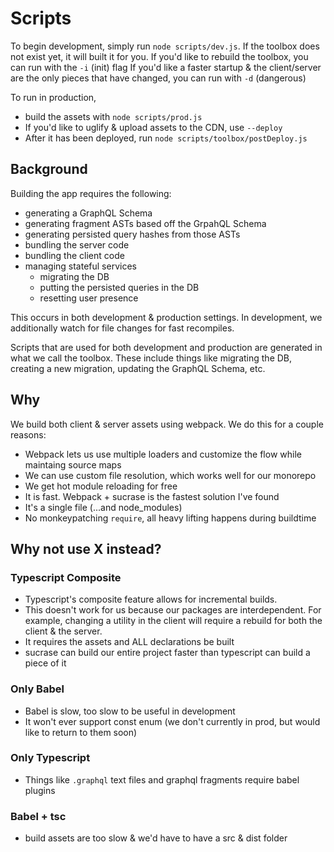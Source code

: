 # Scripts

To begin development, simply run `node scripts/dev.js`.
If the toolbox does not exist yet, it will built it for you.
If you'd like to rebuild the toolbox, you can run with the `-i` (init) flag
If you'd like a faster startup & the client/server are the only pieces that have changed, you can run with `-d` (dangerous)

To run in production,
- build the assets with `node scripts/prod.js`
- If you'd like to uglify & upload assets to the CDN, use `--deploy`
- After it has been deployed, run `node scripts/toolbox/postDeploy.js`

## Background
Building the app requires the following:
- generating a GraphQL Schema
- generating fragment ASTs based off the GrpahQL Schema
- generating persisted query hashes from those ASTs
- bundling the server code
- bundling the client code
- managing stateful services
  - migrating the DB
  - putting the persisted queries in the DB
  - resetting user presence

This occurs in both development & production settings.
In development, we additionally watch for file changes for fast recompiles.

Scripts that are used for both development and production are generated in what we call the toolbox.
These include things like migrating the DB, creating a new migration, updating the GraphQL Schema, etc.

## Why

We build both client & server assets using webpack.
We do this for a couple reasons:
- Webpack lets us use multiple loaders and customize the flow while maintaing source maps
- We can use custom file resolution, which works well for our monorepo
- We get hot module reloading for free
- It is fast. Webpack + sucrase is the fastest solution I've found
- It's a single file (...and node_modules)
- No monkeypatching `require`, all heavy lifting happens during buildtime

## Why not use X instead?

### Typescript Composite
- Typescript's composite feature allows for incremental builds.
- This doesn't work for us because our packages are interdependent. For example, changing a utility in the client will require a rebuild for both the client & the server.
- It requires the assets and ALL declarations be built
- sucrase can build our entire project faster than typescript can build a piece of it

### Only Babel
- Babel is slow, too slow to be useful in development
- It won't ever support const enum (we don't currently in prod, but would like to return to them soon)

### Only Typescript
- Things like `.graphql` text files and graphql fragments require babel plugins

### Babel + tsc
- build assets are too slow & we'd have to have a src & dist folder

